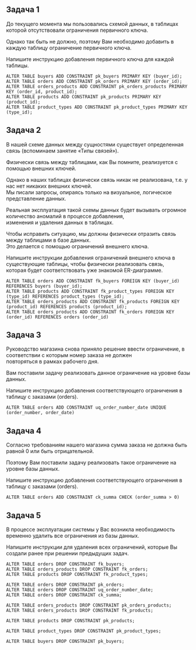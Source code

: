 ## Задача 1

До текущего момента мы пользовались схемой данных, в таблицах которой отсутствовали ограничения первичного ключа.  

Однако так быть не должно, поэтому Вам необходимо добавить в каждую таблицу ограничение первичного ключа.  

Напишите инструкцию добавления первичного ключа для каждой таблицы.  

``` 
ALTER TABLE buyers ADD CONSTRAINT pk_buyers PRIMARY KEY (buyer_id);
ALTER TABLE orders ADD CONSTRAINT pk_orders PRIMARY KEY (order_id);
ALTER TABLE orders_products ADD CONSTRAINT pk_orders_products PRIMARY KEY (order_id, product_id);
ALTER TABLE products ADD CONSTRAINT pk_products PRIMARY KEY (product_id);
ALTER TABLE product_types ADD CONSTRAINT pk_product_types PRIMARY KEY (type_id);
```

## Задача 2
В нашей схеме данных между сущностями существует определенная связь (вспоминаем занятие «Типы связей»).

Физически связь между таблицами, как Вы помните, реализуется с помощью внешних ключей.

Однако в наших таблицах физически связь никак не реализована, т.е. у нас нет никаких внешних ключей.  
Мы писали запросы, опираясь только на визуальное, логическое представление данных.

Реальная эксплуатация такой схемы данных будет вызывать огромное количество аномалий в процессе добавления,  
изменения и удаления данных в таблицах.

Чтобы исправить ситуацию, мы должны физически отразить связь между таблицами в базе данных.  
Это делается с помощью ограничений внешнего ключа.

Напишите инструкции добавления ограничений внешнего ключа в существующие таблицы, чтобы физически реализовать связь,  
которая будет соответствовать уже знакомой ER-диаграмме.  

``` 
ALTER TABLE orders ADD CONSTRAINT fk_buyers FOREIGN KEY (buyer_id) REFERENCES buyers (buyer_id);
ALTER TABLE products ADD CONSTRAINT fk_product_types FOREIGN KEY (type_id) REFERENCES product_types (type_id);
ALTER TABLE orders_products ADD CONSTRAINT fk_products FOREIGN KEY (product_id) REFERENCES products (product_id);
ALTER TABLE orders_products ADD CONSTRAINT fk_orders FOREIGN KEY (order_id) REFERENCES orders (order_id)
``` 

## Задача 3

Руководство магазина снова приняло решение ввести ограничение, в соответствии с которым номер заказа не должен  
повторяться в рамках рабочего дня.

Вам поставили задачу реализовать данное ограничение на уровне базы данных.

Напишите инструкцию добавления соответствующего ограничения в таблицу с заказами (orders).

``` 
ALTER TABLE orders ADD CONSTRAINT uq_order_number_date UNIQUE (order_number, order_date)
```

## Задача 4

Согласно требованиям нашего магазина сумма заказа не должна быть равной 0 или быть отрицательной.  

Поэтому Вам поставили задачу реализовать такое ограничение на уровне базы данных.  

Напишите инструкцию добавления соответствующего ограничения в таблицу с заказами (orders).  

```
ALTER TABLE orders ADD CONSTRAINT ck_summa CHECK (order_summa > 0)
```

## Задача 5

В процессе эксплуатации системы у Вас возникла необходимость временно удалить все ограничения из базы данных.

Напишите инструкции для удаления всех ограничений, которые Вы создали ранее при решении предыдущих задач.

``` 
ALTER TABLE orders DROP CONSTRAINT fk_buyers;
ALTER TABLE orders_products DROP CONSTRAINT fk_orders;
ALTER TABLE products DROP CONSTRAINT fk_product_types;

ALTER TABLE orders DROP CONSTRAINT pk_orders;
ALTER TABLE orders DROP CONSTRAINT uq_order_number_date;
ALTER TABLE orders DROP CONSTRAINT ck_summa;

ALTER TABLE orders_products DROP CONSTRAINT pk_orders_products;
ALTER TABLE orders_products DROP CONSTRAINT fk_products;

ALTER TABLE products DROP CONSTRAINT pk_products;

ALTER TABLE product_types DROP CONSTRAINT pk_product_types;

ALTER TABLE buyers DROP CONSTRAINT pk_buyers;
```



